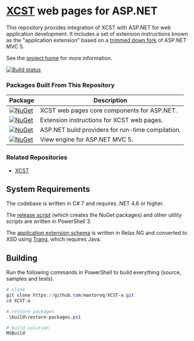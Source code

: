 [XCST] web pages for ASP.NET
============================
This repository provides integration of XCST with ASP.NET for web application development. It includes a set of extension instructions known as the "application extension" based on a [trimmed down fork](src/Xcst.AspNet/Framework) of ASP.NET MVC 5.

See the [project home][XCST] for more information.

[![Build status](https://ci.appveyor.com/api/projects/status/4chhbklsb4b6h09c?svg=true)](https://ci.appveyor.com/project/maxtoroq/xcst-a)

### Packages Built From This Repository

Package                                            | Description
-------------------------------------------------- | -----------
[![NuGet](https://img.shields.io/nuget/v/Xcst.AspNet.svg?label=Xcst.AspNet)][Xcst.AspNet] | XCST web pages core components for ASP.NET.
[![NuGet](https://img.shields.io/nuget/v/Xcst.AspNet.Extension.svg?label=Xcst.AspNet.Extension)][Xcst.AspNet.Extension] | Extension instructions for XCST web pages.
[![NuGet](https://img.shields.io/nuget/v/Xcst.AspNet.Compilation.svg?label=Xcst.AspNet.Compilation)][Xcst.AspNet.Compilation] | ASP.NET build providers for run-time compilation.
[![NuGet](https://img.shields.io/nuget/v/Xcst.Web.Mvc.svg?label=Xcst.Web.Mvc)][Xcst.Web.Mvc] | View engine for ASP.NET MVC 5.

### Related Repositories

- [XCST](https://github.com/maxtoroq/XCST)

System Requirements
-------------------
The codebase is written in C# 7 and requires .NET 4.6 or higher.

The [release script](build/release.ps1) (which creates the NuGet packages) and other utility scripts are written in PowerShell 3.

The [application extension schema](schemas/xcst-app.rng) is written in Relax NG and converted to XSD using [Trang], which requires Java.

Building
--------
Run the following commands in PowerShell to build everything (source, samples and tests).

```powershell
# clone
git clone https://github.com/maxtoroq/XCST-a.git
cd XCST-a

# restore packages
.\build\restore-packages.ps1

# build solution
MSBuild
```

[XCST]: http://maxtoroq.github.io/XCST/
[Xcst.AspNet]: https://www.nuget.org/packages/Xcst.AspNet
[Xcst.AspNet.Extension]: https://www.nuget.org/packages/Xcst.AspNet.Extension
[Xcst.AspNet.Compilation]: https://www.nuget.org/packages/Xcst.AspNet.Compilation
[Xcst.Web.Mvc]: https://www.nuget.org/packages/Xcst.Web.Mvc
[Trang]: https://github.com/relaxng/jing-trang
